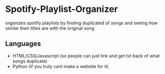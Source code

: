 # Spotify-Playlist-Organizer
organizes spotify playlists by finding duplicated of songs and seeing how similar their titles are with the original song

## Languages
- HTML/CSS/Javascript (so people can just link and get txt back of what songs duplicate)
- Python (if you truly cant make a website for it)
